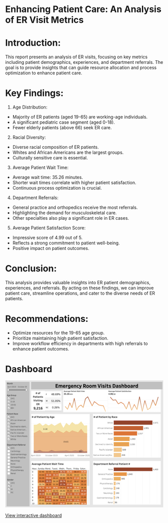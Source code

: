 # Enhancing Patient Care: An Analysis of ER Visit Metrics

# Introduction:
This report presents an analysis of ER visits, focusing on key metrics including patient demographics, experiences, and department referrals. The goal is to provide insights that can guide resource allocation and process optimization to enhance patient care.

# Key Findings:

1. Age Distribution:
- Majority of ER patients (aged 19-65) are working-age individuals.
- A significant pediatric case segment (aged 0-18).
- Fewer elderly patients (above 66) seek ER care.
2. Racial Diversity:
- Diverse racial composition of ER patients.
- Whites and African Americans are the largest groups.
- Culturally sensitive care is essential.
3. Average Patient Wait Time:
- Average wait time: 35.26 minutes.
- Shorter wait times correlate with higher patient satisfaction.
- Continuous process optimization is crucial.
4. Department Referrals:
- General practice and orthopedics receive the most referrals.
- Highlighting the demand for musculoskeletal care.
- Other specialties also play a significant role in ER cases.
5. Average Patient Satisfaction Score:
- Impressive score of 4.99 out of 5.
- Reflects a strong commitment to patient well-being.
- Positive impact on patient outcomes.

# Conclusion:
This analysis provides valuable insights into ER patient demographics, experiences, and referrals. By acting on these findings, we can improve patient care, streamline operations, and cater to the diverse needs of ER patients.

# Recommendations:

- Optimize resources for the 19-65 age group.
- Prioritize maintaining high patient satisfaction.
- Improve workflow efficiency in departments with high referrals to enhance patient outcomes.

# Dashboard
![dashboard](https://github.com/atamgbo/ERPatientVisit/blob/main/Screenshot%202023-09-07%20at%201.14.55%20PM.png)

[View interactive dashboard](https://public.tableau.com/app/profile/atamgbo.ayuwu/viz/EmergencyRoomVisitsDashboard_16860700000520/Dashboard1)
